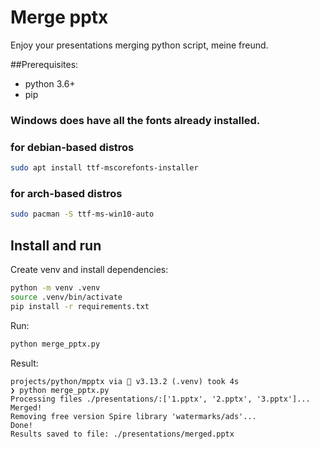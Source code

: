 # Merge pptx
Enjoy your presentations merging python script, meine freund.

##Prerequisites:
 - python 3.6+
 - pip

### Windows does have all the fonts already installed.

### for debian-based distros
```bash
sudo apt install ttf-mscorefonts-installer
```

### for arch-based distros
```bash
sudo pacman -S ttf-ms-win10-auto
```

## Install and run

Create venv and install dependencies:
```bash
python -m venv .venv
source .venv/bin/activate
pip install -r requirements.txt
```

Run:
```bash
python merge_pptx.py
```

Result:
```console
projects/python/mpptx via 🐍 v3.13.2 (.venv) took 4s 
❯ python merge_pptx.py
Processing files ./presentations/:['1.pptx', '2.pptx', '3.pptx']...
Merged!
Removing free version Spire library 'watermarks/ads'...
Done!
Results saved to file: ./presentations/merged.pptx
```

